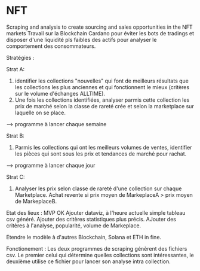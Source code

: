 # NFT
Scraping and analysis to create sourcing and sales opportunities in the NFT markets
Travail sur la Blockchain Cardano pour éviter les bots de tradings et disposer d'une liquidité pls faibles des actifs pour analyser le comportement des consommateurs. 


Stratégies :

Strat A: 
1) identifier les collections "nouvelles" qui font de meilleurs résultats que les collections les plus anciennes et qui fonctionnent le mieux (critères sur le volume d'échanges ALLTIME).
2) Une fois les collections identifiées, analyser parmis cette collection les prix de marché selon la classe de rareté crée et selon la marketplace sur laquelle on se place. 

--> programme à lancer chaque semaine


Strat B: 
1) Parmis les collections qui ont les meilleurs volumes de ventes, identifier les pièces qui sont sous les prix et tendances de marché pour rachat.

--> programme à lancer chaque jour


Strat C: 
1) Analyser les prix selon classe de rareté d'une collection sur chaque Marketplace. Achat revente si prix moyen de MarkeplaceA > prix moyen de MarkeplaceB. 



Etat des lieux : 
MVP OK 
Ajouter dataviz, à l'heure actuelle simple tableau csv généré. 
Ajouter des critères statistiques plus précis. 
AJouter des critères à l'analyse, popularité, volume de Markeplace. 

Etendre le modèle à d'autres Blockchain, Solana et ETH in fine. 



Fonctionement : 
Les deux programmes de scraping génèrent des fichiers csv. Le premier celui qui détermine quelles collections sont intéressantes, le deuxième utilise ce fichier pour lancer son analyse intra collection. 
